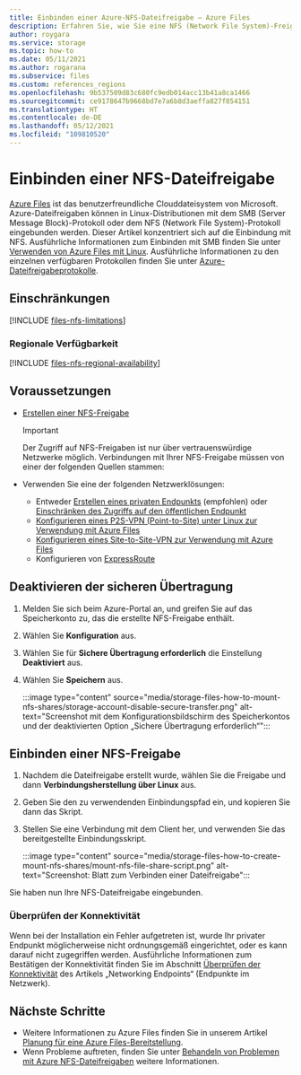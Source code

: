 ```yaml
---
title: Einbinden einer Azure-NFS-Dateifreigabe – Azure Files
description: Erfahren Sie, wie Sie eine NFS (Network File System)-Freigabe einbinden.
author: roygara
ms.service: storage
ms.topic: how-to
ms.date: 05/11/2021
ms.author: rogarana
ms.subservice: files
ms.custom: references_regions
ms.openlocfilehash: 9b537509d83c680fc9edb014acc13b41a8ca1466
ms.sourcegitcommit: ce9178647b9668bd7e7a6b8d3aeffa827f854151
ms.translationtype: HT
ms.contentlocale: de-DE
ms.lasthandoff: 05/12/2021
ms.locfileid: "109810520"
---
```

# <a name="how-to-mount-an-nfs-file-share"></a>Einbinden einer NFS-Dateifreigabe

[Azure Files](storage-files-introduction.md) ist das benutzerfreundliche Clouddateisystem von Microsoft. Azure-Dateifreigaben können in Linux-Distributionen mit dem SMB (Server Message Block)-Protokoll oder dem NFS (Network File System)-Protokoll eingebunden werden. Dieser Artikel konzentriert sich auf die Einbindung mit NFS. Ausführliche Informationen zum Einbinden mit SMB finden Sie unter [Verwenden von Azure Files mit Linux](storage-how-to-use-files-linux.md). Ausführliche Informationen zu den einzelnen verfügbaren Protokollen finden Sie unter [Azure-Dateifreigabeprotokolle](storage-files-compare-protocols.md).

## <a name="limitations"></a>Einschränkungen

[!INCLUDE [files-nfs-limitations](../../../includes/files-nfs-limitations.md)]

### <a name="regional-availability"></a>Regionale Verfügbarkeit

[!INCLUDE [files-nfs-regional-availability](../../../includes/files-nfs-regional-availability.md)]

## <a name="prerequisites"></a>Voraussetzungen

- [Erstellen einer NFS-Freigabe](storage-files-how-to-create-nfs-shares.md)

    > [!IMPORTANT]
    > Der Zugriff auf NFS-Freigaben ist nur über vertrauenswürdige Netzwerke möglich. Verbindungen mit Ihrer NFS-Freigabe müssen von einer der folgenden Quellen stammen:

- Verwenden Sie eine der folgenden Netzwerklösungen:
    - Entweder [Erstellen eines privaten Endpunkts](storage-files-networking-endpoints.md#create-a-private-endpoint) (empfohlen) oder [Einschränken des Zugriffs auf den öffentlichen Endpunkt](storage-files-networking-endpoints.md#restrict-public-endpoint-access)
    - [Konfigurieren eines P2S-VPN (Point-to-Site) unter Linux zur Verwendung mit Azure Files](storage-files-configure-p2s-vpn-linux.md)
    - [Konfigurieren eines Site-to-Site-VPN zur Verwendung mit Azure Files](storage-files-configure-s2s-vpn.md)
    - Konfigurieren von [ExpressRoute](../../expressroute/expressroute-introduction.md)

## <a name="disable-secure-transfer"></a>Deaktivieren der sicheren Übertragung

1. Melden Sie sich beim Azure-Portal an, und greifen Sie auf das Speicherkonto zu, das die erstellte NFS-Freigabe enthält.
1. Wählen Sie **Konfiguration** aus.
1. Wählen Sie für **Sichere Übertragung erforderlich** die Einstellung **Deaktiviert** aus.
1. Wählen Sie **Speichern** aus.

    :::image type="content" source="media/storage-files-how-to-mount-nfs-shares/storage-account-disable-secure-transfer.png" alt-text="Screenshot mit dem Konfigurationsbildschirm des Speicherkontos und der deaktivierten Option „Sichere Übertragung erforderlich“":::

## <a name="mount-an-nfs-share"></a>Einbinden einer NFS-Freigabe

1. Nachdem die Dateifreigabe erstellt wurde, wählen Sie die Freigabe und dann **Verbindungsherstellung über Linux** aus.
1. Geben Sie den zu verwendenden Einbindungspfad ein, und kopieren Sie dann das Skript.
1. Stellen Sie eine Verbindung mit dem Client her, und verwenden Sie das bereitgestellte Einbindungsskript.

    :::image type="content" source="media/storage-files-how-to-create-mount-nfs-shares/mount-nfs-file-share-script.png" alt-text="Screenshot: Blatt zum Verbinden einer Dateifreigabe":::

Sie haben nun Ihre NFS-Dateifreigabe eingebunden.

### <a name="validate-connectivity"></a>Überprüfen der Konnektivität

Wenn bei der Installation ein Fehler aufgetreten ist, wurde Ihr privater Endpunkt möglicherweise nicht ordnungsgemäß eingerichtet, oder es kann darauf nicht zugegriffen werden. Ausführliche Informationen zum Bestätigen der Konnektivität finden Sie im Abschnitt [Überprüfen der Konnektivität](storage-files-networking-endpoints.md#verify-connectivity) des Artikels „Networking Endpoints“ (Endpunkte im Netzwerk).

## <a name="next-steps"></a>Nächste Schritte

- Weitere Informationen zu Azure Files finden Sie in unserem Artikel [Planung für eine Azure Files-Bereitstellung](storage-files-planning.md).
- Wenn Probleme auftreten, finden Sie unter [Behandeln von Problemen mit Azure NFS-Dateifreigaben](storage-troubleshooting-files-nfs.md) weitere Informationen.